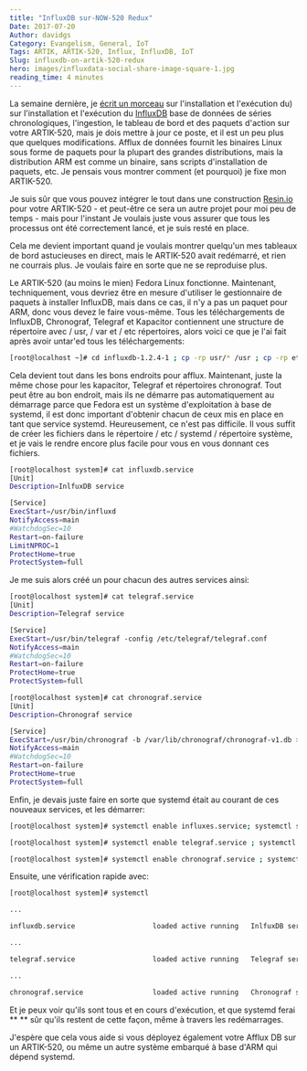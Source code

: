 ```yaml
---
title: "InfluxDB sur-NOW-520 Redux"
Date: 2017-07-20
Author: davidgs
Category: Evangelism, General, IoT
Tags: ARTIK, ARTIK-520, Influx, InfluxDB, IoT
Slug: influxdb-on-artik-520-redux
hero: images/influxdata-social-share-image-square-1.jpg
reading_time: 4 minutes
---
```


La semaine dernière, je [écrit un morceau](/posts/category/iot/iot-hardware/running-influxdb-on-an-artik-520/) sur l'installation et l'exécution du) sur l'installation et l'exécution du [InfluxDB](http://influxdata.com) base de données de séries chronologiques, l'ingestion, le tableau de bord et des paquets d'action sur votre ARTIK-520, mais je dois mettre à jour ce poste, et il est un peu plus que quelques modifications. Afflux de données fournit les binaires Linux sous forme de paquets pour la plupart des grandes distributions, mais la distribution ARM est comme un binaire, sans scripts d'installation de paquets, etc. Je pensais vous montrer comment (et pourquoi) je fixe mon ARTIK-520.

Je suis sûr que vous pouvez intégrer le tout dans une construction [Resin.io](http://resin.io/) pour votre ARTIK-520 - et peut-être ce sera un autre projet pour moi peu de temps - mais pour l'instant Je voulais juste vous assurer que tous les processus ont été correctement lancé, et je suis resté en place.

Cela me devient important quand je voulais montrer quelqu'un mes tableaux de bord astucieuses en direct, mais le ARTIK-520 avait redémarré, et rien ne courrais plus. Je voulais faire en sorte que ne se reproduise plus.

Le ARTIK-520 (au moins le mien) Fedora Linux fonctionne. Maintenant, techniquement, vous devriez être en mesure d'utiliser le gestionnaire de paquets à installer InfluxDB, mais dans ce cas, il n'y a pas un paquet pour ARM, donc vous devez le faire vous-même. Tous les téléchargements de InfluxDB, Chronograf, Telegraf et Kapacitor contiennent une structure de répertoire avec / usr, / var et / etc répertoires, alors voici ce que je l'ai fait après avoir untar'ed tous les téléchargements:

```sh
[root@localhost ~]# cd influxdb-1.2.4-1 ; cp -rp usr/* /usr ; cp -rp etc/* /etc ; cp -rp var/* /var
```

Cela devient tout dans les bons endroits pour afflux. Maintenant, juste la même chose pour les kapacitor, Telegraf et répertoires chronograf. Tout peut être au bon endroit, mais ils ne démarre pas automatiquement au démarrage parce que Fedora est un système d'exploitation à base de systemd, il est donc important d'obtenir chacun de ceux mis en place en tant que service systemd. Heureusement, ce n'est pas difficile. Il vous suffit de créer les fichiers dans le répertoire / etc / systemd / répertoire système, et je vais le rendre encore plus facile pour vous en vous donnant ces fichiers.

```bash
[root@localhost system]# cat influxdb.service
[Unit]
Description=InlfuxDB service

[Service]
ExecStart=/usr/bin/influxd
NotifyAccess=main
#WatchdogSec=10
Restart=on-failure
LimitNPROC=1
ProtectHome=true
ProtectSystem=full
```

Je me suis alors créé un pour chacun des autres services ainsi:

```sh
[root@localhost system]# cat telegraf.service
[Unit]
Description=Telegraf service

[Service]
ExecStart=/usr/bin/telegraf -config /etc/telegraf/telegraf.conf
NotifyAccess=main
#WatchdogSec=10
Restart=on-failure
ProtectHome=true
ProtectSystem=full

[root@localhost system]# cat chronograf.service
[Unit]
Description=Chronograf service

[Service]
ExecStart=/usr/bin/chronograf -b /var/lib/chronograf/chronograf-v1.db >/dev/null 2>&1
NotifyAccess=main
#WatchdogSec=10
Restart=on-failure
ProtectHome=true
ProtectSystem=full
```

Enfin, je devais juste faire en sorte que systemd était au courant de ces nouveaux services, et les démarrer:

```sh
[root@localhost system]# systemctl enable influxes.service; systemctl start influxes.service

[root@localhost system]# systemctl enable telegraf.service ; systemctl start telegraf.service

[root@localhost system]# systemctl enable chronograf.service ; systemctl start chronograf.service
```

Ensuite, une vérification rapide avec:

```sh
[root@localhost system]# systemctl

...

influxdb.service                   loaded active running   InlfuxDB service

...

telegraf.service                   loaded active running   Telegraf service

...

chronograf.service                 loaded active running   Chronograf service
```

Et je peux voir qu'ils sont tous et en cours d'exécution, et que systemd ferai ** ** sûr qu'ils restent de cette façon, même à travers les redémarrages.

J'espère que cela vous aide si vous déployez également votre Afflux DB sur un ARTIK-520, ou même un autre système embarqué à base d'ARM qui dépend systemd.

